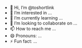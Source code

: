 - 👋 Hi, I’m @toshortlink
- 👀 I’m interested in ...
- 🌱 I’m currently learning ...
- 💞️ I’m looking to collaborate on ...
- 📫 How to reach me ...
- 😄 Pronouns: ...
- ⚡ Fun fact: ...

<!---
toshortlink/toshortlink is a ✨ special ✨ repository because its `README.md` (this file) appears on your GitHub profile.
You can click the Preview link to take a look at your changes.
--->
